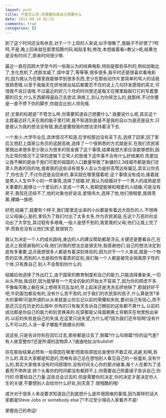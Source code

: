 ```yaml
---
layout: post
title: 不管怎么样,你需要知道自己想要什么
date: 2011-09-14 02:33
comments: true
categories: []
---
```

到了这个时间还没有休息,对于一个上班的人来说,似乎很晚了,我脑子不好使了?呵呵,不是,晚上回来就在那里捣腾代码,粘贴复制,修改,本想接着看<教父>呢,结果也是没有时间了,原来时间很少啊.

最近一直在回顾大学至今的一些我认为的经典电影,特别是那些系列的,例如加勒比了,生化危机了,虎胆龙威了,谍中谍了,等等等,很多很多,我平时还是很喜欢看电影的,因为我认为在哪里我能够学到很多东西,至少在那些动作片里简单的骂人的话我很熟悉哦.以至于我每天在挤地铁出站后都要忍不住的说上几句抒发感情的英文,可惜我不说日语哦.不过最近的好几个月的时间里还是每天在哪里敲敲打打的写着蹩脚的日文,什么东西都得逼自己去尝试.熟练工,别认为你屌怎么的,就那样,不过你要是一直不停下你的脚步,你就会比别人领先哦.

好,文章的标题是"不管怎么样,你需要知道自己想要什么".我要说什么呢,其实这个主题最近好几天在我的脑子里打转,我不知道到底是不是我的自以为是还是自大.只是我认为我的想法没有错,我还是要按我的想法坚持着活下去.
<!--more-->
一个发小,大学毕业后,具体情况不知道,在学校那边没有呆下去,选择了回家,回了家后又想赶上国家公务员的这趟高铁,选择了一个很熟悉的方式就是买.在我们农民家里搞出来很多至少我认为很多的现金做了这个事情,结果我想大家应该能够想到,因为正常的情况下正常的逻辑下正常人的思维下这件事不会有什么好结果的.而更加让我不解的是由于我们可爱的祖国的人口数量导致了新疆的2,3线城市都是我们甘肃人热衷的目的地,或者我的这些话有很多人会认为是好高骛远有偏见,其实让你去了,你也去了,不过你还是会回来的,事实就在哪里摆着呢.这个事情没有成功,接着就是男人人生中不小的一件事情,选择了结婚.好,我认为结婚对于一个男人的成熟是至关重要的,能够让一个爱玩的人变成一个男人,我期望能够和相爱的人结婚,可是没有房子,我现在还结不了,他的对象也好说话,爱情伟大,选择了他,他们很相爱,我很羡慕,裸婚一族吧.

好吧,结婚了,就要有个样子,我们那里走出来的小伙都是有着远大抱负的人.不想再让父母操心,是的,爹妈为了我们付出了太多太多,作为农民家庭,在这个万恶的社会功出了大学生,其过程有多艰难,一般人是想不到的,我爱我的父母,他们让我上完了学.而我也没有让他们失望,我很努力.

我认为决定一个人的成长路线,身边的人的建议帮助都是浮云,关键还是要看自己,在这点上我感谢我的父母,他们对我的想法总是很支持,我感谢他们.自己的想法决定到底有多重要,这点我想很多人都是有着深刻体验的,因为对于一个人来说,就是一个物质的实体,而别的人也是和你有着质的区别,我们每一个人都是被完全隔离原子性的个体,只有靠自己.别人不会帮到你什么的.

结婚后他选择了外出打工,由于国家的教育制度和自己的能力,只能选择重新来,一切从头开始,我说好,因为能够有一个完全的新的开始太不容易了,因为你的顾虑不多,不像每天晚上躺在床上想得天花乱坠的,早上起床还是洗洗去挤地铁了.那就好好干吧,牛奶面包都会有的,没有什么苦不苦的,对于我们的农民家的孩子,什么算是苦?多大的事啊!可是所谓的从头来就是让你忘记以前的荣耀和失败,要对自己有信心,而不是还沉沦在历史的云烟中.你有的只有每天告诉自己眼前的这些都不算什么.以前的成功那是你自己的能力和刻苦换来的.吃穿都是父母面朝黄土背朝天在地里刨出来的.以前的失败是自己的失误,在这里只说失望,为什么呢?因为我们还年轻啊!没有什么不可以的,人活一辈子哪能不跌跟头的啊.

说这些,只是告诉你别在回忆过去,那些都是过去了,倒霉?什么叫倒霉?你的运气差?有人故意整你?还是所谓的造物弄人?通通地扯淡!bullshit!

存在那些结果必然有一些原因在哪里!而那些原因总是使你不敢正视,逃避,别啊,有什么的.其实大家都是知道的,而唯有自己总在想怕别人看见自己的一些羞处,没有什么的,其实大家根本没有时间搭理你.没有时间关心你的那点破事,每个人在都为了活着而不停奔波.转个头看你的时间都没有都顾不上.你需要自己照着镜子告诉自己,你行的.你要给自己力量.这些总会过去的.但是需要你的决定,你的决定才是决定你人生的关键.不要想别人会给你什么好处,别天真了.很残酷的哦!

或许对于很多人来说要求知道自己到底想什么是件很困难的事情,因为那样的话大家都是Steve Jobs or somebody else了!不过至少得向人家看齐不是!

掌握自己的命运!
